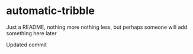 # automatic-tribble


Just a README, nothing more nothing less, but perhaps someone will add something here later

Updated commit
